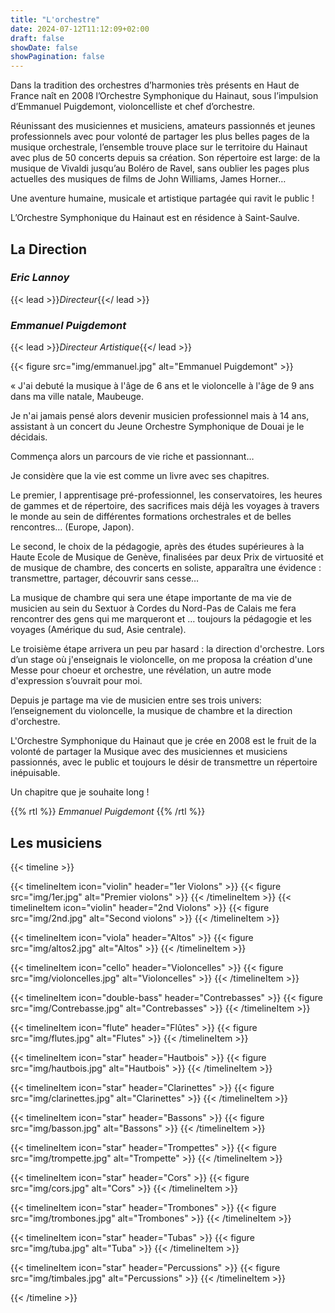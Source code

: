 ```yaml
---
title: "L'orchestre"
date: 2024-07-12T11:12:09+02:00
draft: false
showDate: false
showPagination: false
---
```


Dans la tradition des orchestres d’harmonies très
présents en Haut de France naît en 2008 l’Orchestre
Symphonique du Hainaut, sous l’impulsion d’Emmanuel
Puigdemont, violoncelliste et chef d’orchestre.  
  
Réunissant des musiciennes et musiciens, amateurs
passionnés et jeunes professionnels avec pour volonté
de partager les plus belles pages de la musique
orchestrale, l’ensemble trouve place sur le territoire du
Hainaut avec plus de 50 concerts depuis sa création.
Son répertoire est large: de la musique de Vivaldi
jusqu’au Boléro de Ravel, sans oublier les pages plus
actuelles des musiques de films de John Williams,
James Horner…

Une aventure humaine, musicale et artistique partagée
qui ravit le public !

L’Orchestre Symphonique du Hainaut est en résidence
à Saint-Saulve.

## **La Direction**
### *Eric Lannoy*
{{< lead >}}*Directeur*{{</ lead >}}

<!-- "<Insérer le cv>" -->

### *Emmanuel Puigdemont*
{{< lead >}}*Directeur Artistique*{{</ lead >}}


{{< figure
    src="img/emmanuel.jpg"
    alt="Emmanuel Puigdemont"
    >}}

« J'ai debuté la musique à l'âge de 6 ans et le violoncelle à l'âge de 9 ans dans ma ville natale, Maubeuge.

Je n'ai jamais pensé alors devenir musicien professionnel mais à 14 ans, assistant à un concert du Jeune Orchestre Symphonique de Douai je le décidais.

Commença alors un parcours de vie riche et passionnant…

Je considère que la vie est comme un livre avec ses chapitres.

Le premier, l apprentisage pré-professionnel, les conservatoires, les heures de gammes et de répertoire, des sacrifices mais déjà les voyages à travers le monde au sein de différentes formations orchestrales et de belles rencontres… (Europe, Japon).

Le second, le choix de la pédagogie, après des études supérieures à la Haute Ecole de Musique de Genève, finalisées par deux Prix de virtuosité et de musique de chambre, des concerts en soliste, apparaîtra une évidence : transmettre, partager, découvrir sans cesse…

La musique de chambre qui sera une étape importante de ma vie de musicien au sein du Sextuor à Cordes du Nord-Pas de Calais me fera rencontrer des gens qui me marqueront et … toujours la pédagogie et les voyages (Amérique du sud, Asie centrale).

Le troisième étape arrivera un peu par hasard : la direction d'orchestre. Lors d’un stage où j'enseignais le violoncelle, on me proposa la création d'une Messe pour choeur et orchestre, une révélation, un autre mode d'expression s’ouvrait pour moi.

Depuis je partage ma vie de musicien entre ses trois univers: l’enseignement du violoncelle, la musique de chambre et la direction d'orchestre.

L'Orchestre Symphonique du Hainaut que je crée en 2008 est le fruit de la volonté de partager la Musique avec des musiciennes et musiciens passionnés, avec le public et toujours le désir de transmettre un répertoire inépuisable.

Un chapitre que je souhaite long ! 

{{% rtl %}}
*Emmanuel Puigdemont*
{{% /rtl %}}

## Les musiciens


{{< timeline >}}

  {{< timelineItem icon="violin" header="1er Violons" >}}
    {{< figure
        src="img/1er.jpg"
        alt="Premier violons"
     >}}
  {{< /timelineItem >}}
  {{< timelineItem icon="violin" header="2nd Violons" >}}
    {{< figure
        src="img/2nd.jpg"
        alt="Second violons"
     >}}
  {{< /timelineItem >}}


  {{< timelineItem icon="viola" header="Altos" >}}
    {{< figure
        src="img/altos2.jpg"
        alt="Altos"
     >}}
  {{< /timelineItem >}}

  {{< timelineItem icon="cello" header="Violoncelles" >}}
    {{< figure
        src="img/violoncelles.jpg"
        alt="Violoncelles"
     >}}
  {{< /timelineItem >}}

  {{< timelineItem icon="double-bass" header="Contrebasses" >}}
    {{< figure
        src="img/Contrebasse.jpg"
        alt="Contrebasses"
     >}}
  {{< /timelineItem >}}

  {{< timelineItem icon="flute" header="Flûtes" >}}
    {{< figure
        src="img/flutes.jpg"
        alt="Flutes"
     >}}
  {{< /timelineItem >}}

  {{< timelineItem icon="star" header="Hautbois" >}}
    {{< figure
        src="img/hautbois.jpg"
        alt="Hautbois"
     >}}
  {{< /timelineItem >}}

  {{< timelineItem icon="star" header="Clarinettes" >}}
    {{< figure
        src="img/clarinettes.jpg"
        alt="Clarinettes"
     >}}
  {{< /timelineItem >}}

  {{< timelineItem icon="star" header="Bassons" >}}
    {{< figure
        src="img/basson.jpg"
        alt="Bassons"
     >}}
  {{< /timelineItem >}}

  {{< timelineItem icon="star" header="Trompettes" >}}
    {{< figure
        src="img/trompette.jpg"
        alt="Trompette"
     >}}
  {{< /timelineItem >}}

  {{< timelineItem icon="star" header="Cors" >}}
    {{< figure
        src="img/cors.jpg"
        alt="Cors"
     >}}
  {{< /timelineItem >}}

  {{< timelineItem icon="star" header="Trombones" >}}
    {{< figure
        src="img/trombones.jpg"
        alt="Trombones"
     >}}
  {{< /timelineItem >}}

  {{< timelineItem icon="star" header="Tubas" >}}
    {{< figure
        src="img/tuba.jpg"
        alt="Tuba"
     >}}
  {{< /timelineItem >}}

  {{< timelineItem icon="star" header="Percussions" >}}
    {{< figure
        src="img/timbales.jpg"
        alt="Percussions"
     >}}
  {{< /timelineItem >}}

{{< /timeline >}}

